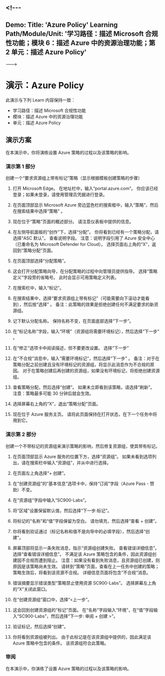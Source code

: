 <a name="---"></a><!---
---
Demo: Title: 'Azure Policy' Learning Path/Module/Unit: '学习路径：描述 Microsoft 合规性功能；模块 6：描述 Azure 中的资源治理功能；第 2 单元：描述 Azure Policy'
---
--->

# <a name="demo-azure-policy"></a>演示：Azure Policy

此演示与下列 Learn 内容保持一致：

- 学习路径：描述 Microsoft 合规性功能
- 模块：描述 Azure 中的资源治理功能
- 单元：描述 Azure Policy

## <a name="demo-scenario"></a>演示方案

在本演示中，你将演练设置 Azure 策略的过程以及该策略的影响。

### <a name="demo-part-1"></a>演示第 1 部分

创建一个“要求资源组上带有标记”策略（显示根据模板创建策略的步骤）

1. 打开 Microsoft Edge。 在地址栏中，输入“portal.azure.com”。  你应该已经登录；如果未登录，请使用管理员凭据进行登录。

1. 在页面顶部显示 Microsoft Azure 旁边蓝色栏的搜索框中，输入“策略”，然后在搜索结果中选择“策略” 。

1. 现在位于“策略”页面的概述部分。 请注意仪表板中提供的信息。

1. 在左侧导航面板的“创作”下，选择“分配”。  你将看到已经有一个策略分配，请选择“ASC 默认”。  查看说明字段。 注意：说明字段引用了 Azure 安全中心（已重命名为 Microsoft Defender for Cloud）。  选择页面右上角的“X”，返回到“策略分配”页面。

1. 在页面顶部选择“分配策略”。

1. 这会打开分配策略向导，在分配策略的过程中向管理员提供指导。  选择“策略定义”字段旁的省略号。  此时会显示可用策略定义列表。  

1. 在搜索栏中，输入“标记”。

1. 在搜索结果中，选择“要求资源组上带有标记”（可能需要向下滚动才能看到），然后按“选择” 。  备注：此策略的效果是拒绝创建任何不满足要求的新资源组。  

1. 记下默认分配名称。  保持名称不变，在页面底部选择“下一步”。

1. 在“标记名称”字段，输入“环境”（资源组将需要环境标记），然后选择“下一步” 。  

1. 在“修正”选项卡中阅读描述，但不要更改设置。 选择“下一步”

1. 在“不合规”消息中，输入“需要环境标记”，然后选择“下一步” 。 备注：对于在策略分配之前创建且没有环境标记的资源组，将显示此消息作为不合规的原因。  对于在策略创建后再创建的资源组，如果没有环境标记，将拒绝创建资源组。

1. 查看策略分配，然后选择“创建”。  如果未立即看到该策略，请选择“刷新”。 注意：策略最多可能 30 分钟后就会生效。

1. 选择屏幕右上角的“X”，退出“策略分配”页面。

1. 现在位于 Azure 服务主页。  请将此页面保持在打开状态，在下一个任务中将用到它。

### <a name="demo-part-2"></a>演示第 2 部分

创建一个不带标记的资源组来演示策略的影响，然后修复资源组，使其带有标记。

1. 在页面顶部显示 Azure 服务的位置下方，选择“资源组”。 如果未看到选项列出，请在搜索栏中输入“资源组”，并从中进行选择。

1. 在页面左上角选择“+ 创建”。

1. 在“创建资源组”的“基本信息”选项卡中，保持“订阅”字段（Azure Pass - 赞助）不变。

1. 在“资源组”字段中输入“SC900-Labs”。

1. 将“区域”设置保留默认值，然后选择“下一步:标记”。

1. 将标记的“名称”和“值”字段保留为空白。  请勿填充，然后选择“查看 + 创建”。

1. 你将看到验证通过（标记名称和值不是向导中的必填字段），然后选择“创建”。

1. 屏幕顶部将显示一条失败消息，指示“资源组创建失败。 查看错误详细信息”。  选择“查看错误详细信息”。 不满足该 Azure 策略包含的条件，因此资源组创建因不合规而遭到阻止。 注意：如果没有看到失败消息，且资源组已创建，则原因是该策略尚未生效。  请转到“策略”页面，查看在上一任务中创建的策略；策略生效后，将看到该资源不合规。  详细信息页面将包含“不合规”消息。

1. 错误摘要显示错误类型“策略禁止使用资源 SC900-Labs”。  选择屏幕左上角的“X”关闭此窗口。

1. 在“创建资源组”窗口中，选择“<上一步”。

1. 这会回到创建资源组的“标记”页面。  在“名称”字段输入“环境”，在“值”字段输入“SC900-Labs”，然后选择“下一步: 审阅 + 创建 >”。

1. 验证标记，然后选择“创建”。

1. 你将看到资源组被列出。  由于此标记是在该资源组中提供的，因此满足该 Azure 策略中包含的条件。  该资源组符合此策略。

### <a name="review"></a>审阅

在本演示中，你演练了设置 Azure 策略的过程以及该策略的影响。
